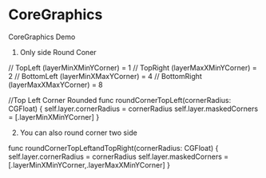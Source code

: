 # CoreGraphics
CoreGraphics Demo

1. Only side Round Coner

  //    TopLeft (layerMinXMinYCorner) = 1
  //    TopRight (layerMaxXMinYCorner) = 2
  //    BottomLeft (layerMinXMaxYCorner) = 4
  //    BottomRight (layerMaxXMaxYCorner) = 8
  
  //Top Left Corner Rounded
 func roundCornerTopLeft(cornerRadius: CGFloat)
  {
    self.layer.cornerRadius = cornerRadius
    self.layer.maskedCorners = [.layerMinXMinYCorner]
  }
  
 2. You can also round corner two side
  
  func roundCornerTopLeftandTopRight(cornerRadius: CGFloat)
  {
    self.layer.cornerRadius = cornerRadius
    self.layer.maskedCorners = [.layerMinXMinYCorner,.layerMaxXMinYCorner]
  }
